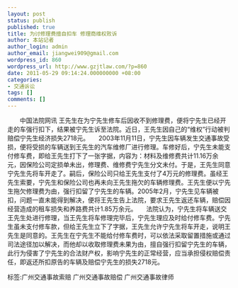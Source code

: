 ```yaml
---
layout: post
status: publish
published: true
title: 为讨修理费擅自扣车 修理商维权败诉
author: 本站记者
author_login: admin
author_email: jiangwei909@gmail.com
wordpress_id: 860
wordpress_url: http://www.gzjtlaw.com/?p=860
date: 2011-05-29 09:14:24.000000000 +08:00
categories:
- 交通诉讼
tags: []
comments: []
---
```

　　中国法院网讯 王先生在为宁先生修车后因收不到修理费，便将宁先生已经开走的车强行扣下，结果被宁先生诉至法院。近日，王先生因自己的&ldquo;维权&rdquo;行动被判赔偿宁先生经济损失2718元。　　2003年11月11日，宁先生因车辆发生交通事故受损，便将受损的车辆送到王先生的汽车维修厂进行修理。车修好后，宁先生未能支付修车费，即给王先生打下了一张字据，内容为：材料及维修费共计11.16万余元，因保险公司定损单未出，修理费、维修费宁先生分文未付。于是，王先生同意宁先生先将车开走了。嗣后，保险公司只给王先生支付了4万元的修理费。虽经王先生索要，宁先生和保险公司也再未向王先生拖欠的车辆修理费。王先生便以宁先生拖欠修理费为由，强行扣留了宁先生的车辆。2005年2月，宁先生见车辆被扣，问题一直未能得到解决，便将王先生告上法院，要求王先生返还车辆，赔偿因经营造成的租车损失和养路费共计1.85万余元。　　法院认为，宁先生将车辆送交王先生处进行修理，当王先生将车修理完毕后，宁先生理应及时给付修车费。宁先生虽未支付修车款，但给王先生立下了字据，王先生允许宁先生将车开走，说明王先生是同意的。王先生在宁先生不能给付修车费时，可以依法采取留置措施或通过司法途径加以解决，而他却以收取修理费未果为由，擅自强行扣留宁先生的车辆，此行为侵害了宁先生的合法财产权，影响宁先生的正常经营，应当承担侵权赔偿责任，即返还所扣原告的车辆及赔偿宁先生的损失2718元。标签:广州交通事故索赔 广州交通事故赔偿 广州交通事故律师
